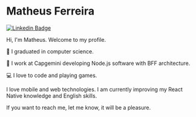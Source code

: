# Matheus Ferreira

[![Linkedin Badge](https://img.shields.io/badge/-Matheus%20Ferreira-6633cc?style=flat-square&logo=Linkedin&logoColor=white&link=https://www.linkedin.com/in/ferreira-matheus/)](https://www.linkedin.com/in/ferreira-matheus/)

Hi, I'm Matheus. Welcome to my profile.

📖 I graduated in computer science.

💼 I work at Capgemini developing Node.js software with BFF architecture.

💻 I love to code and playing games.

I love mobile and web technologies. I am currently improving my React Native knowledge and English skills.

If you want to reach me, let me know, it will be a pleasure.
